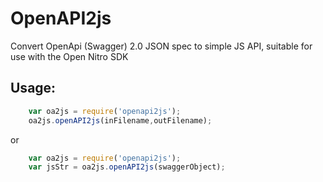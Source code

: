 # OpenAPI2js

Convert OpenApi (Swagger) 2.0 JSON spec to simple JS API, suitable for use with the Open Nitro SDK

## Usage:

````javascript
    var oa2js = require('openapi2js');
    oa2js.openAPI2js(inFilename,outFilename);
````

or

````javascript
    var oa2js = require('openapi2js');
    var jsStr = oa2js.openAPI2js(swaggerObject);
````
